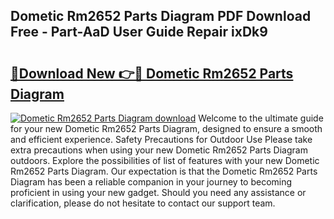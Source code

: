 ## Dometic Rm2652 Parts Diagram PDF Download Free - Part-AaD User Guide Repair ixDk9

# <h2><a href="http://dfpq6e1.blite.top/?on=Dometic+Rm2652+Parts+Diagram">🔗Download New 👉🔴 Dometic Rm2652 Parts Diagram</a></h2>

[![Dometic Rm2652 Parts Diagram download](https://i.imgur.com/lujVjoI.png)](http://dfpq6e1.blite.top/?on=Dometic+Rm2652+Parts+Diagram)
Welcome to the ultimate guide for your new Dometic Rm2652 Parts Diagram, designed to ensure a smooth and efficient experience. Safety Precautions for Outdoor Use Please take extra precautions when using your new Dometic Rm2652 Parts Diagram outdoors. Explore the possibilities of list of features with your new Dometic Rm2652 Parts Diagram. Our expectation is that the Dometic Rm2652 Parts Diagram has been a reliable companion in your journey to becoming proficient in using your new gadget. Should you need any assistance or clarification, please do not hesitate to contact our support team.

